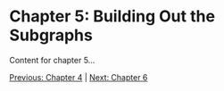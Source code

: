 # Chapter 5: Building Out the Subgraphs

Content for chapter 5...

[Previous: Chapter 4](Voyage-part-1-chapter-4.md) | [Next: Chapter 6](Voyage-part-1-chapter-5.md)
